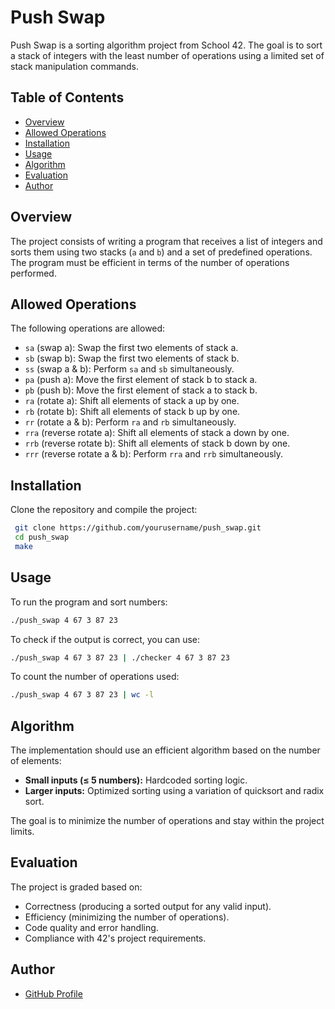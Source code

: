 # Push Swap

Push Swap is a sorting algorithm project from School 42. The goal is to sort a stack of integers with the least number of operations using a limited set of stack manipulation commands.

## Table of Contents
- [Overview](#overview)
- [Allowed Operations](#allowed-operations)
- [Installation](#installation)
- [Usage](#usage)
- [Algorithm](#algorithm)
- [Evaluation](#evaluation)
- [Author](#author)

## Overview
The project consists of writing a program that receives a list of integers and sorts them using two stacks (`a` and `b`) and a set of predefined operations. The program must be efficient in terms of the number of operations performed.

## Allowed Operations
The following operations are allowed:

- `sa` (swap a): Swap the first two elements of stack a.
- `sb` (swap b): Swap the first two elements of stack b.
- `ss` (swap a & b): Perform `sa` and `sb` simultaneously.
- `pa` (push a): Move the first element of stack b to stack a.
- `pb` (push b): Move the first element of stack a to stack b.
- `ra` (rotate a): Shift all elements of stack a up by one.
- `rb` (rotate b): Shift all elements of stack b up by one.
- `rr` (rotate a & b): Perform `ra` and `rb` simultaneously.
- `rra` (reverse rotate a): Shift all elements of stack a down by one.
- `rrb` (reverse rotate b): Shift all elements of stack b down by one.
- `rrr` (reverse rotate a & b): Perform `rra` and `rrb` simultaneously.

## Installation
Clone the repository and compile the project:

```sh
 git clone https://github.com/yourusername/push_swap.git
 cd push_swap
 make
```

## Usage
To run the program and sort numbers:

```sh
./push_swap 4 67 3 87 23
```

To check if the output is correct, you can use:

```sh
./push_swap 4 67 3 87 23 | ./checker 4 67 3 87 23
```

To count the number of operations used:

```sh
./push_swap 4 67 3 87 23 | wc -l
```

## Algorithm
The implementation should use an efficient algorithm based on the number of elements:

- **Small inputs (≤ 5 numbers):** Hardcoded sorting logic.
- **Larger inputs:** Optimized sorting using a variation of quicksort and radix sort.

The goal is to minimize the number of operations and stay within the project limits.

## Evaluation
The project is graded based on:
- Correctness (producing a sorted output for any valid input).
- Efficiency (minimizing the number of operations).
- Code quality and error handling.
- Compliance with 42's project requirements.

## Author
-  [GitHub Profile](https://github.com/abdelkabirelmajdoub)

